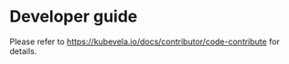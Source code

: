 # Developer guide

Please refer to https://kubevela.io/docs/contributor/code-contribute for details.